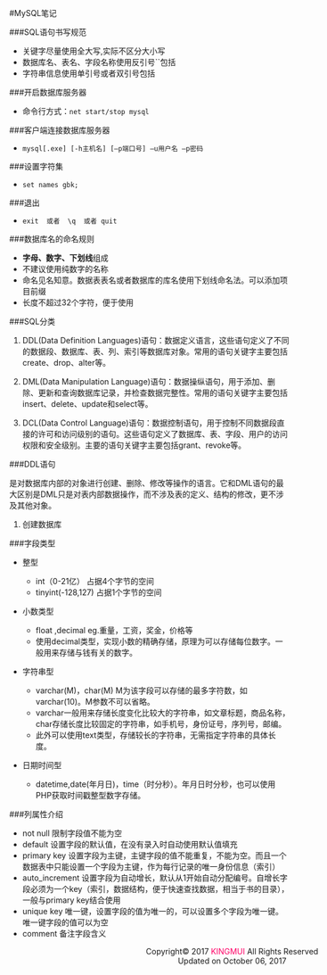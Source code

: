 #MySQL笔记

###SQL语句书写规范

- 关键字尽量使用全大写,实际不区分大小写
- 数据库名、表名、字段名称使用反引号``包括
- 字符串信息使用单引号或者双引号包括

###开启数据库服务器

  - 命令行方式：`net start/stop mysql`

###客户端连接数据库服务器

  - `mysql[.exe] [-h主机名] [–p端口号] –u用户名 –p密码`

###设置字符集

  - `set names gbk;`

###退出

  - `exit  或者  \q  或者 quit`

###数据库名的命名规则

  - **字母、数字、下划线**组成
  - 不建议使用纯数字的名称
  - 命名见名知意。数据表表名或者数据库的库名使用下划线命名法。可以添加项目前缀
  - 长度不超过32个字符，便于使用

###SQL分类

1. DDL(Data Definition Languages)语句：数据定义语言，这些语句定义了不同的数据段、数据库、表、列、索引等数据库对象。常用的语句关键字主要包括create、drop、alter等。

2. DML(Data Manipulation Language)语句：数据操纵语句，用于添加、删除、更新和查询数据库记录，并检查数据完整性。常用的语句关键字主要包括insert、delete、update和select等。

3. DCL(Data Control Language)语句：数据控制语句，用于控制不同数据段直接的许可和访问级别的语句。这些语句定义了数据库、表、字段、用户的访问权限和安全级别。主要的语句关键字主要包括grant、revoke等。

###DDL语句

是对数据库内部的对象进行创建、删除、修改等操作的语言。它和DML语句的最大区别是DML只是对表内部数据操作，而不涉及表的定义、结构的修改，更不涉及其他对象。

1. 创建数据库



###字段类型

  - 整型
    - int（0-21亿）  占据4个字节的空间
    - tinyint(-128,127)  占据1个字节的空间

  - 小数类型
    - float  ,decimal       eg.重量，工资，奖金，价格等
    - 使用decimal类型，实现小数的精确存储，原理为可以存储每位数字。一般用来存储与钱有关的数字。

  - 字符串型
    - varchar(M)，char(M)  M为该字段可以存储的最多字符数，如varchar(10)。M参数不可以省略。
    - varchar一般用来存储长度变化比较大的字符串，如文章标题，商品名称，char存储长度比较固定的字符串，如手机号，身份证号，序列号，邮编。
    - 此外可以使用text类型，存储较长的字符串，无需指定字符串的具体长度。

  - 日期时间型
    - datetime,date(年月日)，time（时分秒）。年月日时分秒，也可以使用PHP获取时间戳整型数字存储。

###列属性介绍

  - not null 限制字段值不能为空
  - default 设置字段的默认值，在没有录入时自动使用默认值填充
  - primary key 设置字段为主键，主键字段的值不能重复，不能为空。而且一个数据表中只能设置一个字段为主键，作为每行记录的唯一身份信息（索引）
  - auto_increment 设置字段为自动增长，默认从1开始自动分配编号。自增长字段必须为一个key（索引，数据结构，便于快速查找数据，相当于书的目录），一般与primary key结合使用
  - unique key 唯一键，设置字段的值为唯一的，可以设置多个字段为唯一键。唯一键字段的值可以为空
  - comment 备注字段含义

<div style="width:800px;text-align:center;">
Copyright© 2017 <a style="text-decoration: none;color: #FF0066;" href="https://github.com/kingmui" target="_blank">KINGMUI</a> All Rights Reserved<br />Updated on October 06, 2017
</div>